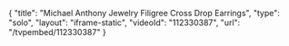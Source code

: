 {
    "title": "Michael Anthony Jewelry Filigree Cross Drop Earrings",
    "type": "solo",
    "layout": "iframe-static",
    "videoId": "112330387",
    "url": "\/tvpembed\/112330387"
}